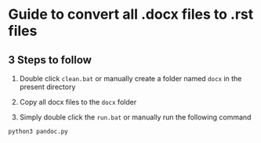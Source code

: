# Guide to convert all .docx files to .rst files

## 3 Steps to follow

1. Double click `clean.bat` or manually create a folder named `docx` in the present directory

2. Copy all docx files to the `docx` folder

3. Simply double click the `run.bat` or manually run the following command

  ```Python
  python3 pandoc.py
  ```
